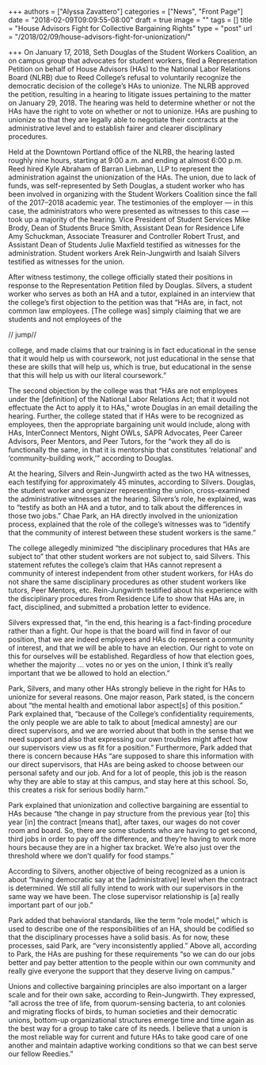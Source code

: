 +++
authors = ["Alyssa Zavattero"]
categories = ["News", "Front Page"]
date = "2018-02-09T09:09:55-08:00"
draft = true
image = ""
tags = []
title = "House Advisors Fight for Collective Bargaining Rights"
type = "post"
url = "/2018/02/09/house-advisors-fight-for-unionization/"

+++
On January 17, 2018, Seth Douglas of the Student Workers Coalition, an on campus group that advocates for student workers, filed a Representation Petition on behalf of House Advisors (HAs) to the National Labor Relations Board (NLRB) due to Reed College’s refusal to voluntarily recognize the democratic decision of the college’s HAs to unionize. The NLRB approved the petition, resulting in a hearing to litigate issues pertaining to the matter on January 29, 2018. The hearing was held to determine whether or not the HAs have the right to vote on whether or not to unionize. HAs are pushing to unionize so that they are legally able to negotiate their contracts at the administrative level and to establish fairer and clearer disciplinary procedures.

Held at the Downtown Portland office of the NLRB, the hearing lasted roughly nine hours, starting at 9:00 a.m. and ending at almost 6:00 p.m. Reed hired Kyle Abraham of Barran Liebman, LLP to represent the administration against the unionization of the HAs. The union, due to lack of funds, was self-represented by Seth Douglas, a student worker who has been involved in organizing with the Student Workers Coalition since the fall of the 2017–2018 academic year. The testimonies of the employer — in this case, the administrators who were presented as witnesses to this case — took up a majority of the hearing. Vice President of Student Services Mike Brody, Dean of Students Bruce Smith, Assistant Dean for Residence Life Amy Schuckman, Associate Treasurer and Controller Robert Trust, and Assistant Dean of Students Julie Maxfield testified as witnesses for the administration. Student workers Arek Rein-Jungwirth and Isaiah Silvers testified as witnesses for the union.

After witness testimony, the college officially stated their positions in response to the Representation Petition filed by Douglas. Silvers, a student worker who serves as both an HA and a tutor, explained in an interview that the college’s first objection to the petition was that “HAs are, in fact, not common law employees. \[The college was\] simply claiming that we are students and not employees of the

// jump//

 college, and made claims that our training is in fact educational in the sense that it would help us with coursework, not just educational in the sense that these are skills that will help us, which is true, but educational in the sense that this will help us with our literal coursework.”

The second objection by the college was that “HAs are not employees under the \[definition\] of the National Labor Relations Act; that it would not effectuate the Act to apply it to HAs,” wrote Douglas in an email detailing the hearing. Further, the college stated that if HAs were to be recognized as employees, then the appropriate bargaining unit would include, along with HAs, InterConnect Mentors, Night OWLs, SAPR Advocates, Peer Career Advisors, Peer Mentors, and Peer Tutors, for the “work they all do is functionally the same, in that it is mentorship that constitutes ‘relational’ and ‘community-building work,’” according to Douglas. 

At the hearing, Silvers and Rein-Jungwirth acted as the two HA witnesses, each testifying for approximately 45 minutes, according to Silvers. Douglas, the student worker and organizer representing the union, cross-examined the administrative witnesses at the hearing. Silvers’s role, he explained, was to “testify as both an HA and a tutor, and to talk about the differences in those two jobs.” Chae Park, an HA directly involved in the unionization process, explained that the role of the college’s witnesses was to “identify that the community of interest between these student workers is the same.” 

The college allegedly minimized “the disciplinary procedures that HAs are subject to” that other student workers are not subject to, said Silvers. This statement refutes the college’s claim that HAs cannot represent a community of interest independent from other student workers, for HAs do not share the same disciplinary procedures as other student workers like tutors, Peer Mentors, etc. Rein-Jungwirth testified about his experience with the disciplinary procedures from Residence Life to show that HAs are, in fact, disciplined, and submitted a probation letter to evidence.

Silvers expressed that, “in the end, this hearing is a fact-finding procedure rather than a fight. Our hope is that the board will find in favor of our position, that we are indeed employees and HAs do represent a community of interest, and that we will be able to have an election. Our right to vote on this for ourselves will be established. Regardless of how that election goes, whether the majority … votes no or yes on the union, I think it’s really important that we be allowed to hold an election.”

Park, Silvers, and many other HAs strongly believe in the right for HAs to unionize for several reasons. One major reason, Park stated, is the concern about “the mental health and emotional labor aspect\[s\] of this position.” Park explained that, “because of the College’s confidentiality requirements, the only people we are able to talk to about \[medical amnesty\] are our direct supervisors, and we are worried about that both in the sense that we need support and also that expressing our own troubles might affect how our supervisors view us as fit for a position.” Furthermore, Park added that there is concern because HAs “are supposed to share this information with our direct supervisors, that HAs are being asked to choose between our personal safety and our job. And for a lot of people, this job is the reason why they are able to stay at this campus, and stay here at this school. So, this creates a risk for serious bodily harm.”

Park explained that unionization and collective bargaining are essential to HAs because “the change in pay structure from the previous year \[to\] this year \[in\] the contract \[means that\], after taxes, our wages do not cover room and board. So, there are some students who are having to get second, third jobs in order to pay off the difference, and they’re having to work more hours because they are in a higher tax bracket. We’re also just over the threshold where we don’t qualify for food stamps.” 

According to Silvers, another objective of being recognized as a union is about “having democratic say at the \[administrative\] level when the contract is determined. We still all fully intend to work with our supervisors in the same way we have been. The close supervisor relationship is \[a\] really important part of our job.” 

Park added that behavioral standards, like the term “role model,” which is used to describe one of the responsibilities of an HA, should be codified so that the disciplinary processes have a solid basis. As for now, these processes, said Park, are “very inconsistently applied.” Above all, according to Park, the HAs are pushing for these requirements “so we can do our jobs better and pay better attention to the people within our own community and really give everyone the support that they deserve living on campus.” 

Unions and collective bargaining principles are also important on a larger scale and for their own sake, according to Rein-Jungwirth. They expressed, “all across the tree of life, from quorum-sensing bacteria, to ant colonies and migrating flocks of birds, to human societies and their democratic unions, bottom-up organizational structures emerge time and time again as the best way for a group to take care of its needs. I believe that a union is the most reliable way for current and future HAs to take good care of one another and maintain adaptive working conditions so that we can best serve our fellow Reedies.”